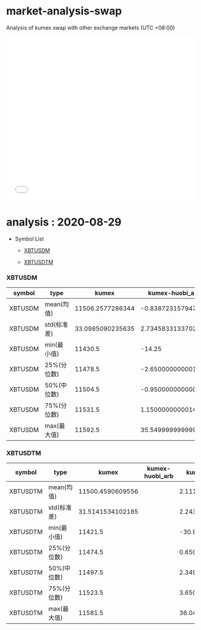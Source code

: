 # market-analysis-swap
Analysis of kumex swap with other exchange markets (UTC +08:00)

<iframe width="100%" height="440" src="./data.html" frameborder="no" border="0" scrolling="no"></iframe>

# analysis : 2020-08-29
* Symbol List

  * [XBTUSDM](#xbtusdm)

  * [XBTUSDTM](#xbtusdtm)


### XBTUSDM

symbol|type|kumex|kumex-huobi_arb|kumex-okex_arb
---|---|---|---|---
XBTUSDM | mean(均值) | 11506.2577286344 | -0.838723157947093 | -0.050641554869484
XBTUSDM | std(标准差) | 33.0985090235635 | 2.73458331337023 | 2.54445790760967
XBTUSDM | min(最小值) | 11430.5 | -14.25 | -9.04999999999927
XBTUSDM | 25%(分位数) | 11478.5 | -2.65000000000145 | -1.65000000000146
XBTUSDM | 50%(中位数) | 11504.5 | -0.950000000000728 | -0.25
XBTUSDM | 75%(分位数) | 11531.5 | 1.15000000000146 | 1.54999999999927
XBTUSDM | max(最大值) | 11592.5 | 35.5499999999993 | 36.0499999999993


### XBTUSDTM

symbol|type|kumex|kumex-huobi_arb|kumex-okex_arb
---|---|---|---|---
XBTUSDTM | mean(均值) | 11500.4590609556 |  | 2.11134390198243
XBTUSDTM | std(标准差) | 31.5141534102185 |  | 2.24328700434134
XBTUSDTM | min(最小值) | 11421.5 |  | -30.9500000000007
XBTUSDTM | 25%(分位数) | 11474.5 |  | 0.650000000001455
XBTUSDTM | 50%(中位数) | 11497.5 |  | 2.34999999999855
XBTUSDTM | 75%(分位数) | 11523.5 |  | 3.65000000000145
XBTUSDTM | max(最大值) | 11581.5 |  | 36.0499999999993


